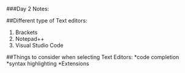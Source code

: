 ###Day 2 Notes:

##Different type of Text editors:
1. Brackets
2. Notepad++
3. Visual Studio Code

##Things to consider when selecting Text Editors:
*code completion
*syntax highlighting
*Extensions



